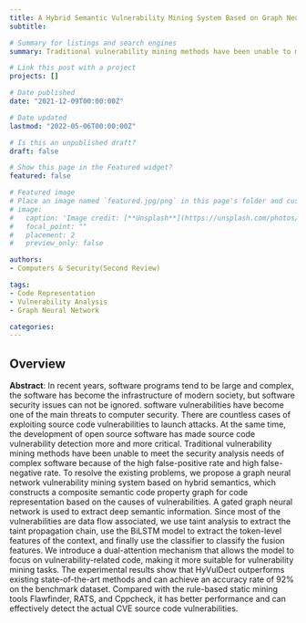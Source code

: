 ```yaml
---
title: A Hybrid Semantic Vulnerability Mining System Based on Graph Neural Network
subtitle: 

# Summary for listings and search engines
summary: Traditional vulnerability mining methods have been unable to meet the security analysis needs of complex software because of the high false-positive rate and high false-negative rate. To resolve the existing problems, we propose a graph neural network vulnerability mining system based on hybrid semantics, which constructs a composite semantic code property graph for code representation based on the causes of vulnerabilities. A gated graph neural network is used to extract deep semantic information. Since most of the vulnerabilities are data flow associated, we use taint analysis to extract the taint propagation chain, use the BiLSTM model to extract the token-level features of the context, and finally use the classifier to classify the fusion features. We introduce a dual-attention mechanism that allows the model to focus on vulnerability-related code, making it more suitable for vulnerability mining tasks.

# Link this post with a project
projects: []

# Date published
date: "2021-12-09T00:00:00Z"

# Date updated
lastmod: "2022-05-06T00:00:00Z"

# Is this an unpublished draft?
draft: false

# Show this page in the Featured widget?
featured: false

# Featured image
# Place an image named `featured.jpg/png` in this page's folder and customize its options here.
# image:
#   caption: 'Image credit: [**Unsplash**](https://unsplash.com/photos/CpkOjOcXdUY)'
#   focal_point: ""
#   placement: 2
#   preview_only: false

authors:
- Computers & Security(Second Review)

tags:
- Code Representation
- Vulnerability Analysis
- Graph Neural Network

categories:
---
```


## Overview


**Abstract**: In recent years, software programs tend to be large and complex, the software has become the infrastructure of modern society, but software security issues can not be ignored. software vulnerabilities have become one of the main threats to computer security. There are countless cases of exploiting source code vulnerabilities to launch attacks. At the same time, the development of open source software has made source code vulnerability detection more and more critical. Traditional vulnerability mining methods have been unable to meet the security analysis needs of complex software because of the high false-positive rate and high false-negative rate. To resolve the existing problems, we propose a graph neural network vulnerability mining system based on hybrid semantics, which constructs a composite semantic code property graph for code representation based on the causes of vulnerabilities. A gated graph neural network is used to extract deep semantic information. Since most of the vulnerabilities are data flow associated, we use taint analysis to extract the taint propagation chain, use the BiLSTM model to extract the token-level features of the context, and finally use the classifier to classify the fusion features. We introduce a dual-attention mechanism that allows the model to focus on vulnerability-related code, making it more suitable for vulnerability mining tasks. The experimental results show that HyVulDect outperforms existing state-of-the-art methods and can achieve an accuracy rate of 92\% on the benchmark dataset. Compared with the rule-based static mining tools Flawfinder, RATS, and Cppcheck, it has better performance and can effectively detect the actual CVE source code vulnerabilities.